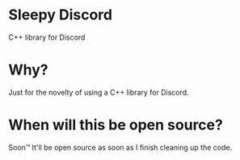 # Sleepy Discord
C++ library for Discord

# Why?
Just for the novelty of using a C++ library for Discord.

# When will this be open source?
Soon™
It'll be open source as soon as I finish cleaning up the code.
